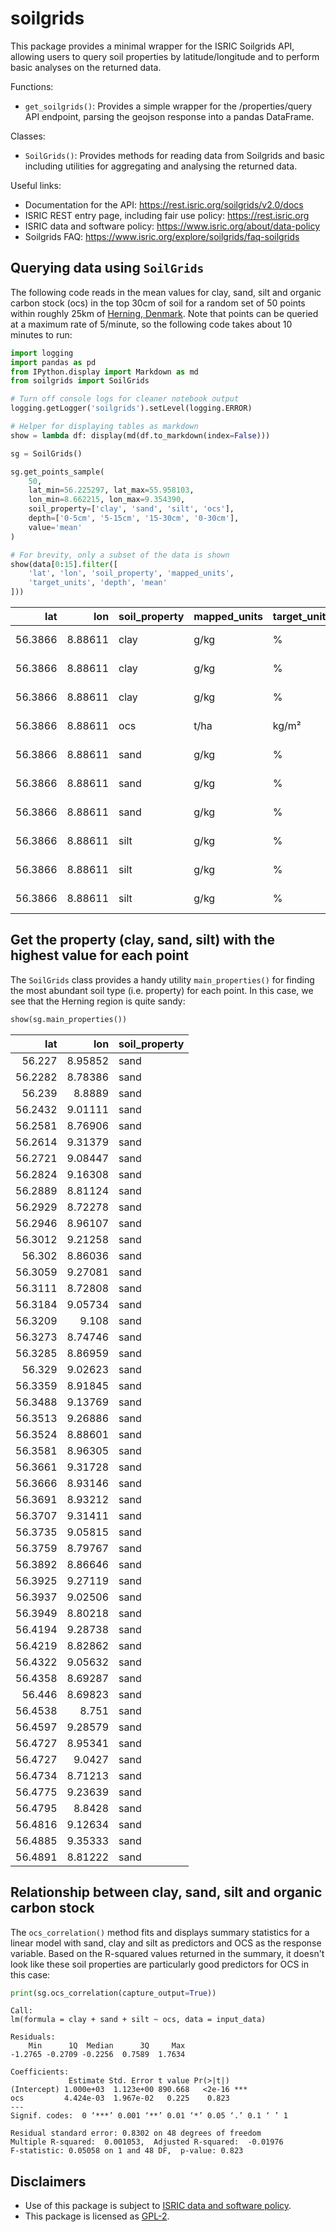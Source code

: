 # soilgrids

This package provides a minimal wrapper for the ISRIC Soilgrids API, allowing 
users to query soil properties by latitude/longitude and to perform basic 
analyses on the returned data.

Functions:

*   `get_soilgrids()`: Provides a simple wrapper for the /properties/query
    API endpoint, parsing the geojson response into a pandas DataFrame.
        
Classes:

*   `SoilGrids()`: Provides methods for reading data from Soilgrids and basic 
    including utilities for aggregating and analysing the returned data.

Useful links:

*   Documentation for the API: <https://rest.isric.org/soilgrids/v2.0/docs>
*   ISRIC REST entry page, including fair use policy: <https://rest.isric.org>
*   ISRIC data and software policy: <https://www.isric.org/about/data-policy>
*   Soilgrids FAQ: <https://www.isric.org/explore/soilgrids/faq-soilgrids>

## Querying data using `SoilGrids`

The following code reads in the mean values for clay, sand, silt and organic 
carbon stock (ocs) in the top 30cm of soil for a random set of 50 points 
within roughly 25km of 
[Herning, Denmark](https://en.wikipedia.org/wiki/Herning). Note that points can 
be queried at a maximum rate of 5/minute, so the following code takes about 10 
minutes to run:


```python
import logging
import pandas as pd
from IPython.display import Markdown as md
from soilgrids import SoilGrids

# Turn off console logs for cleaner notebook output
logging.getLogger('soilgrids').setLevel(logging.ERROR)

# Helper for displaying tables as markdown
show = lambda df: display(md(df.to_markdown(index=False)))

sg = SoilGrids()

sg.get_points_sample(
    50,
    lat_min=56.225297, lat_max=55.958103,
    lon_min=8.662215, lon_max=9.354390,
    soil_property=['clay', 'sand', 'silt', 'ocs'],
    depth=['0-5cm', '5-15cm', '15-30cm', '0-30cm'],
    value='mean'
)

# For brevity, only a subset of the data is shown
show(data[0:15].filter([
    'lat', 'lon', 'soil_property', 'mapped_units', 
    'target_units', 'depth', 'mean'
]))
```


|     lat |     lon | soil_property   | mapped_units   | target_units   | depth   |   mean |
|--------:|--------:|:----------------|:---------------|:---------------|:--------|-------:|
| 56.3866 | 8.88611 | clay            | g/kg           | %              | 0-5cm   |    120 |
| 56.3866 | 8.88611 | clay            | g/kg           | %              | 5-15cm  |    117 |
| 56.3866 | 8.88611 | clay            | g/kg           | %              | 15-30cm |    111 |
| 56.3866 | 8.88611 | ocs             | t/ha           | kg/m²          | 0-30cm  |     69 |
| 56.3866 | 8.88611 | sand            | g/kg           | %              | 0-5cm   |    719 |
| 56.3866 | 8.88611 | sand            | g/kg           | %              | 5-15cm  |    727 |
| 56.3866 | 8.88611 | sand            | g/kg           | %              | 15-30cm |    726 |
| 56.3866 | 8.88611 | silt            | g/kg           | %              | 0-5cm   |    161 |
| 56.3866 | 8.88611 | silt            | g/kg           | %              | 5-15cm  |    156 |
| 56.3866 | 8.88611 | silt            | g/kg           | %              | 15-30cm |    163 |


## Get the property (clay, sand, silt) with the highest value for each point

The `SoilGrids` class provides a handy utility `main_properties()` for finding
the most abundant soil type (i.e. property) for each point. In this case, we
see that the Herning region is quite sandy:


```python
show(sg.main_properties())
```


|     lat |     lon | soil_property   |
|--------:|--------:|:----------------|
| 56.227  | 8.95852 | sand            |
| 56.2282 | 8.78386 | sand            |
| 56.239  | 8.8889  | sand            |
| 56.2432 | 9.01111 | sand            |
| 56.2581 | 8.76906 | sand            |
| 56.2614 | 9.31379 | sand            |
| 56.2721 | 9.08447 | sand            |
| 56.2824 | 9.16308 | sand            |
| 56.2889 | 8.81124 | sand            |
| 56.2929 | 8.72278 | sand            |
| 56.2946 | 8.96107 | sand            |
| 56.3012 | 9.21258 | sand            |
| 56.302  | 8.86036 | sand            |
| 56.3059 | 9.27081 | sand            |
| 56.3111 | 8.72808 | sand            |
| 56.3184 | 9.05734 | sand            |
| 56.3209 | 9.108   | sand            |
| 56.3273 | 8.74746 | sand            |
| 56.3285 | 8.86959 | sand            |
| 56.329  | 9.02623 | sand            |
| 56.3359 | 8.91845 | sand            |
| 56.3488 | 9.13769 | sand            |
| 56.3513 | 9.26886 | sand            |
| 56.3524 | 8.88601 | sand            |
| 56.3581 | 8.96305 | sand            |
| 56.3661 | 9.31728 | sand            |
| 56.3666 | 8.93146 | sand            |
| 56.3691 | 8.93212 | sand            |
| 56.3707 | 9.31411 | sand            |
| 56.3735 | 9.05815 | sand            |
| 56.3759 | 8.79767 | sand            |
| 56.3892 | 8.86646 | sand            |
| 56.3925 | 9.27119 | sand            |
| 56.3937 | 9.02506 | sand            |
| 56.3949 | 8.80218 | sand            |
| 56.4194 | 9.28738 | sand            |
| 56.4219 | 8.82862 | sand            |
| 56.4322 | 9.05632 | sand            |
| 56.4358 | 8.69287 | sand            |
| 56.446  | 8.69823 | sand            |
| 56.4538 | 8.751   | sand            |
| 56.4597 | 9.28579 | sand            |
| 56.4727 | 8.95341 | sand            |
| 56.4727 | 9.0427  | sand            |
| 56.4734 | 8.71213 | sand            |
| 56.4775 | 9.23639 | sand            |
| 56.4795 | 8.8428  | sand            |
| 56.4816 | 9.12634 | sand            |
| 56.4885 | 9.35333 | sand            |
| 56.4891 | 8.81222 | sand            |


## Relationship between clay, sand, silt and organic carbon stock

The `ocs_correlation()` method fits and displays summary statistics for a linear 
model with sand, clay and silt as predictors and OCS as the response variable. 
Based on the R-squared values returned in the summary, it doesn't look like
these soil properties are particularly good predictors for OCS in this case:


```python
print(sg.ocs_correlation(capture_output=True))
```

    
    Call:
    lm(formula = clay + sand + silt ~ ocs, data = input_data)
    
    Residuals:
        Min      1Q  Median      3Q     Max 
    -1.2765 -0.2709 -0.2256  0.7589  1.7634 
    
    Coefficients:
                 Estimate Std. Error t value Pr(>|t|)    
    (Intercept) 1.000e+03  1.123e+00 890.668   <2e-16 ***
    ocs         4.424e-03  1.967e-02   0.225    0.823    
    ---
    Signif. codes:  0 ‘***’ 0.001 ‘**’ 0.01 ‘*’ 0.05 ‘.’ 0.1 ‘ ’ 1
    
    Residual standard error: 0.8302 on 48 degrees of freedom
    Multiple R-squared:  0.001053,	Adjusted R-squared:  -0.01976 
    F-statistic: 0.05058 on 1 and 48 DF,  p-value: 0.823
    
    


## Disclaimers

*   Use of this package is subject to [ISRIC data and software policy](https://www.isric.org/about/data-policy).
*   This package is licensed as [GPL-2](LICENSE).
